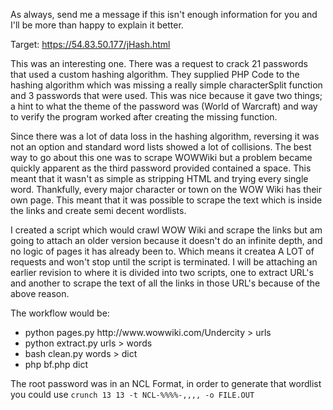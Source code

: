 As always, send me a message if this isn't enough information for you and I'll be more than happy to explain it better.

Target: https://54.83.50.177/jHash.html

This was an interesting one.  There was a request to crack 21 passwords that used a custom hashing algorithm.  They supplied PHP Code to the hashing algorithm which was missing a really simple characterSplit function and 3 passwords that were used.  This was nice because it gave two things; a hint to what the theme of the password was (World of Warcraft) and way to verify the program worked after creating the missing function.

Since there was a lot of data loss in the hashing algorithm, reversing it was not an option and standard word lists showed a lot of collisions.  The best way to go about this one was to scrape WOWWiki but a problem became quickly apparent as the third password provided contained a space.  This meant that it wasn't as simple as stripping HTML and trying every single word.  Thankfully, every major character or town on the WOW Wiki has their own page.  This meant that it was possible to scrape the text which is inside the links and create semi decent wordlists.  

I created a script which would crawl WOW Wiki and scrape the links but am going to attach an older version because it doesn't do an infinite depth, and no logic of pages it has already been to.  Which means it createa A LOT of requests and won't stop until the script is terminated.  I will be attaching an earlier revision to where it is divided into two scripts, one to extract URL's and another to scrape the text of all the links in those URL's because of the above reason.

The workflow would be:

<ul>
	<li>python pages.py http://www.wowwiki.com/Undercity > urls</li>
	<li>python extract.py urls > words</li>
	<li>bash clean.py words > dict</li>
	<li>php bf.php dict</li>
</ul>

The root password was in an NCL Format, in order to generate that wordlist you could use `crunch 13 13 -t NCL-%%%%-,,,, -o FILE.OUT`
